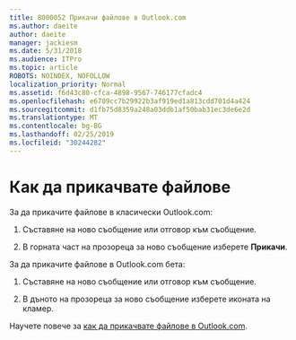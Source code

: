 ```yaml
---
title: 8000052 Прикачи файлове в Outlook.com
ms.author: daeite
author: daeite
manager: jackiesm
ms.date: 5/31/2018
ms.audience: ITPro
ms.topic: article
ROBOTS: NOINDEX, NOFOLLOW
localization_priority: Normal
ms.assetid: f6d43c80-cfca-4898-9567-746177cfadc4
ms.openlocfilehash: e6709cc7b29922b3af919ed1a813cdd701d4a424
ms.sourcegitcommit: d1fb75d8359a248a03ddb1af50bab31ec3de6e2d
ms.translationtype: MT
ms.contentlocale: bg-BG
ms.lasthandoff: 02/25/2019
ms.locfileid: "30244282"
---
```

# <a name="how-to-attach-files"></a>Как да прикачвате файлове

За да прикачите файлове в класически Outlook.com:
  
1. Съставяне на ново съобщение или отговор към съобщение.
    
2. В горната част на прозореца за ново съобщение изберете **Прикачи**. 
    
За да прикачите файлове в Outlook.com бета:
  
1. Съставяне на ново съобщение или отговор към съобщение.
    
2. В дъното на прозореца за ново съобщение изберете иконата на кламер.
    
Научете повече за [как да прикачвате файлове в Outlook.com](https://go.microsoft.com/fwlink/p/?linkid=2001702&amp;clcid=0x409).
  

